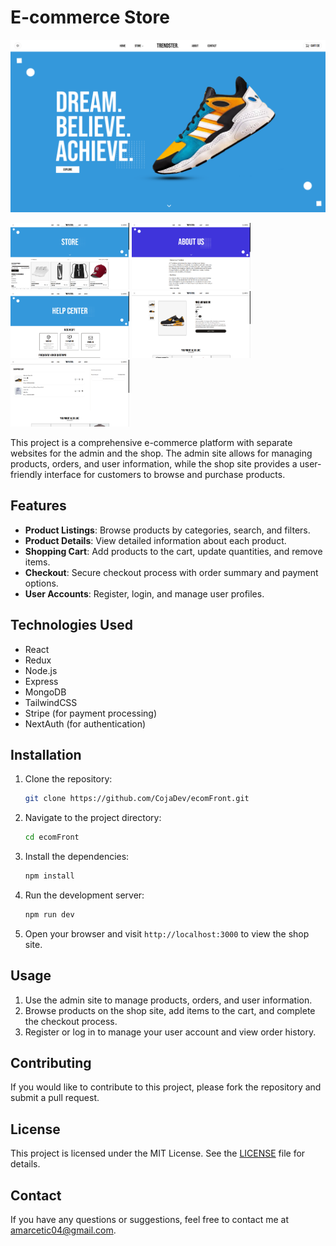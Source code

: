 # E-commerce Store

![E-commerce Store](ecom.png)
<p >
  <img src="ecom2.png" alt="Screenshot 2" width="190">
  <img src="ecom3.png" alt="Screenshot 3" width="190">
  <img src="ecom4.png" alt="Screenshot 4" width="190">
  <img src="ecom5.png" alt="Screenshot 5" width="190">
  <img src="ecom6.png" alt="Screenshot 5" width="190">
</p>
This project is a comprehensive e-commerce platform with separate websites for the admin and the shop. The admin site allows for managing products, orders, and user information, while the shop site provides a user-friendly interface for customers to browse and purchase products.

## Features

- **Product Listings**: Browse products by categories, search, and filters.
- **Product Details**: View detailed information about each product.
- **Shopping Cart**: Add products to the cart, update quantities, and remove items.
- **Checkout**: Secure checkout process with order summary and payment options.
- **User Accounts**: Register, login, and manage user profiles.

## Technologies Used

- React
- Redux
- Node.js
- Express
- MongoDB
- TailwindCSS
- Stripe (for payment processing)
- NextAuth (for authentication)

## Installation

1. Clone the repository:
    ```sh
    git clone https://github.com/CojaDev/ecomFront.git
    ```

2. Navigate to the project directory:
    ```sh
    cd ecomFront
    ```

3. Install the dependencies:
    ```sh
    npm install
    ```

4. Run the development server:
    ```sh
    npm run dev
    ```

5. Open your browser and visit `http://localhost:3000` to view the shop site.

## Usage

1. Use the admin site to manage products, orders, and user information.
2. Browse products on the shop site, add items to the cart, and complete the checkout process.
3. Register or log in to manage your user account and view order history.

## Contributing

If you would like to contribute to this project, please fork the repository and submit a pull request.

## License

This project is licensed under the MIT License. See the [LICENSE](LICENSE) file for details.

## Contact

If you have any questions or suggestions, feel free to contact me at [amarcetic04@gmail.com](mailto:amarcetic04@gmail.com).
